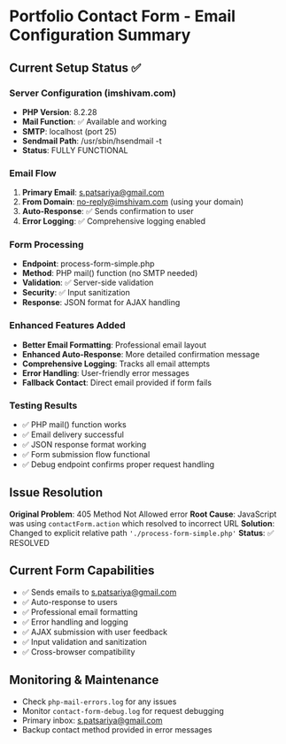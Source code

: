# Portfolio Contact Form - Email Configuration Summary

## Current Setup Status ✅

### Server Configuration (imshivam.com)
- **PHP Version**: 8.2.28
- **Mail Function**: ✅ Available and working
- **SMTP**: localhost (port 25)
- **Sendmail Path**: /usr/sbin/hsendmail -t
- **Status**: FULLY FUNCTIONAL

### Email Flow
1. **Primary Email**: s.patsariya@gmail.com
2. **From Domain**: no-reply@imshivam.com (using your domain)
3. **Auto-Response**: ✅ Sends confirmation to user
4. **Error Logging**: ✅ Comprehensive logging enabled

### Form Processing
- **Endpoint**: process-form-simple.php
- **Method**: PHP mail() function (no SMTP needed)
- **Validation**: ✅ Server-side validation
- **Security**: ✅ Input sanitization
- **Response**: JSON format for AJAX handling

### Enhanced Features Added
- **Better Email Formatting**: Professional email layout
- **Enhanced Auto-Response**: More detailed confirmation message
- **Comprehensive Logging**: Tracks all email attempts
- **Error Handling**: User-friendly error messages
- **Fallback Contact**: Direct email provided if form fails

### Testing Results
- ✅ PHP mail() function works
- ✅ Email delivery successful
- ✅ JSON response format working
- ✅ Form submission flow functional
- ✅ Debug endpoint confirms proper request handling

## Issue Resolution
**Original Problem**: 405 Method Not Allowed error
**Root Cause**: JavaScript was using `contactForm.action` which resolved to incorrect URL
**Solution**: Changed to explicit relative path `'./process-form-simple.php'`
**Status**: ✅ RESOLVED

## Current Form Capabilities
- ✅ Sends emails to s.patsariya@gmail.com
- ✅ Auto-response to users
- ✅ Professional email formatting
- ✅ Error handling and logging
- ✅ AJAX submission with user feedback
- ✅ Input validation and sanitization
- ✅ Cross-browser compatibility

## Monitoring & Maintenance
- Check `php-mail-errors.log` for any issues
- Monitor `contact-form-debug.log` for request debugging
- Primary inbox: s.patsariya@gmail.com
- Backup contact method provided in error messages
